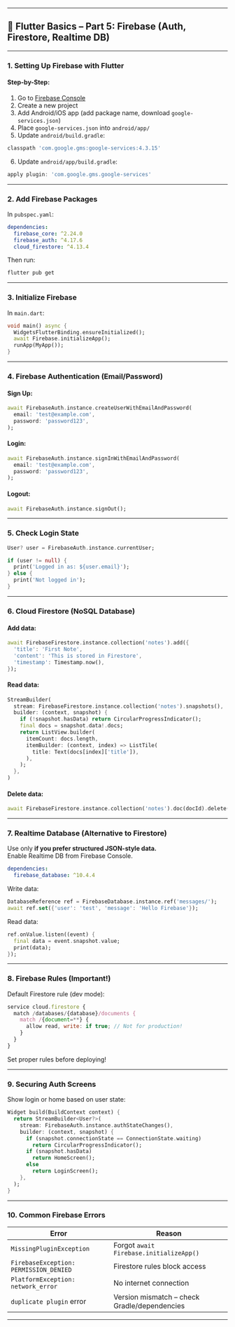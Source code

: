
---

## 📘 Flutter Basics – Part 5: Firebase (Auth, Firestore, Realtime DB)

---

### 1. **Setting Up Firebase with Flutter**

#### Step-by-Step:
1. Go to [Firebase Console](https://console.firebase.google.com/)
2. Create a new project
3. Add Android/iOS app (add package name, download `google-services.json`)
4. Place `google-services.json` into `android/app/`
5. Update `android/build.gradle`:
```gradle
classpath 'com.google.gms:google-services:4.3.15'
```
6. Update `android/app/build.gradle`:
```gradle
apply plugin: 'com.google.gms.google-services'
```

---

### 2. **Add Firebase Packages**

In `pubspec.yaml`:

```yaml
dependencies:
  firebase_core: ^2.24.0
  firebase_auth: ^4.17.6
  cloud_firestore: ^4.13.4
```

Then run:

```bash
flutter pub get
```

---

### 3. **Initialize Firebase**

In `main.dart`:

```dart
void main() async {
  WidgetsFlutterBinding.ensureInitialized();
  await Firebase.initializeApp();
  runApp(MyApp());
}
```

---

### 4. **Firebase Authentication (Email/Password)**

#### Sign Up:

```dart
await FirebaseAuth.instance.createUserWithEmailAndPassword(
  email: 'test@example.com',
  password: 'password123',
);
```

#### Login:

```dart
await FirebaseAuth.instance.signInWithEmailAndPassword(
  email: 'test@example.com',
  password: 'password123',
);
```

#### Logout:

```dart
await FirebaseAuth.instance.signOut();
```

---

### 5. **Check Login State**

```dart
User? user = FirebaseAuth.instance.currentUser;

if (user != null) {
  print('Logged in as: ${user.email}');
} else {
  print('Not logged in');
}
```

---

### 6. **Cloud Firestore (NoSQL Database)**

#### Add data:

```dart
await FirebaseFirestore.instance.collection('notes').add({
  'title': 'First Note',
  'content': 'This is stored in Firestore',
  'timestamp': Timestamp.now(),
});
```

#### Read data:

```dart
StreamBuilder(
  stream: FirebaseFirestore.instance.collection('notes').snapshots(),
  builder: (context, snapshot) {
    if (!snapshot.hasData) return CircularProgressIndicator();
    final docs = snapshot.data!.docs;
    return ListView.builder(
      itemCount: docs.length,
      itemBuilder: (context, index) => ListTile(
        title: Text(docs[index]['title']),
      ),
    );
  },
)
```

#### Delete data:

```dart
await FirebaseFirestore.instance.collection('notes').doc(docId).delete();
```

---

### 7. **Realtime Database (Alternative to Firestore)**

Use only **if you prefer structured JSON-style data.**  
Enable Realtime DB from Firebase Console.

```yaml
dependencies:
  firebase_database: ^10.4.4
```

Write data:
```dart
DatabaseReference ref = FirebaseDatabase.instance.ref('messages/');
await ref.set({'user': 'test', 'message': 'Hello Firebase'});
```

Read data:
```dart
ref.onValue.listen((event) {
  final data = event.snapshot.value;
  print(data);
});
```

---

### 8. **Firebase Rules (Important!)**

Default Firestore rule (dev mode):
```js
service cloud.firestore {
  match /databases/{database}/documents {
    match /{document=**} {
      allow read, write: if true; // Not for production!
    }
  }
}
```

Set proper rules before deploying!

---

### 9. **Securing Auth Screens**

Show login or home based on user state:

```dart
Widget build(BuildContext context) {
  return StreamBuilder<User?>(
    stream: FirebaseAuth.instance.authStateChanges(),
    builder: (context, snapshot) {
      if (snapshot.connectionState == ConnectionState.waiting)
        return CircularProgressIndicator();
      if (snapshot.hasData)
        return HomeScreen();
      else
        return LoginScreen();
    },
  );
}
```

---

### 10. **Common Firebase Errors**

| Error                                | Reason                               |
|-------------------------------------|--------------------------------------|
| `MissingPluginException`            | Forgot `await Firebase.initializeApp()` |
| `FirebaseException: PERMISSION_DENIED` | Firestore rules block access         |
| `PlatformException: network_error`  | No internet connection               |
| `duplicate plugin` error            | Version mismatch – check Gradle/dependencies |

---

